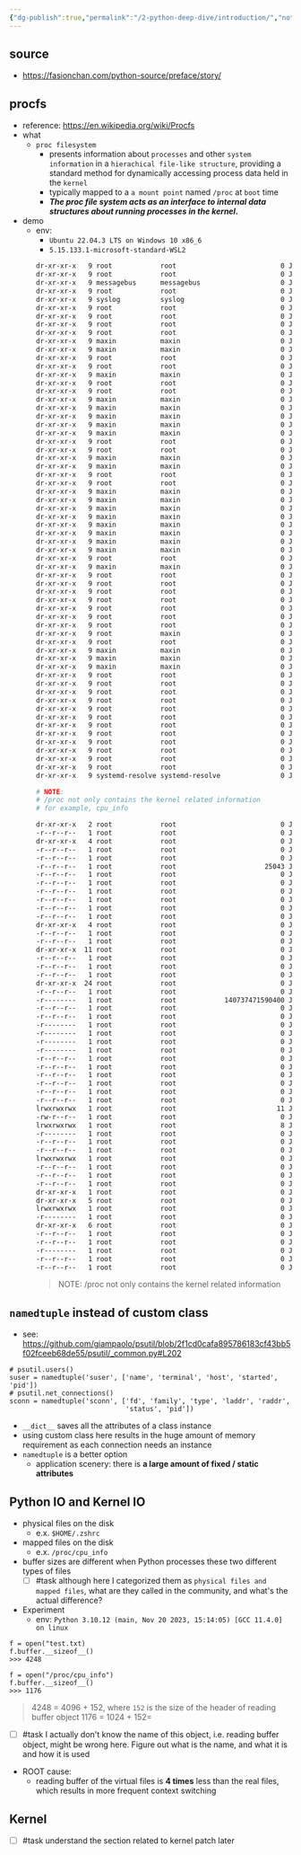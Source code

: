 ```yaml
---
{"dg-publish":true,"permalink":"/2-python-deep-dive/introduction/","noteIcon":"","created":"2024-01-28T21:23:05.020+01:00","updated":"2024-01-28T21:58:31.063+01:00"}
---
```


## source
- https://fasionchan.com/python-source/preface/story/
## procfs
- reference: https://en.wikipedia.org/wiki/Procfs
- what
	- `proc filesystem` 
		- presents information about `processes` and other `system information` in a `hierachical file-like structure`, providing a standard method for  dynamically accessing process data held in the `kernel`
		- typically mapped to a `a mount point` named `/proc` at `boot` time
		- ***The proc file system acts as an interface to internal data structures about running processes in the kernel.***
- demo
	- env:
		- `Ubuntu 22.04.3 LTS on Windows 10 x86_6`
		- `5.15.133.1-microsoft-standard-WSL2`
		```bash
		dr-xr-xr-x   9 root            root                          0 Jan 26 23:38 1
		dr-xr-xr-x   9 root            root                          0 Jan 26 23:38 136
		dr-xr-xr-x   9 messagebus      messagebus                    0 Jan 26 23:38 138
		dr-xr-xr-x   9 root            root                          0 Jan 26 23:38 142
		dr-xr-xr-x   9 syslog          syslog                        0 Jan 26 23:38 143
		dr-xr-xr-x   9 root            root                          0 Jan 26 23:38 144
		dr-xr-xr-x   9 root            root                          0 Jan 26 23:38 145
		dr-xr-xr-x   9 root            root                          0 Jan 28 20:08 193735
		dr-xr-xr-x   9 root            root                          0 Jan 28 20:08 193736
		dr-xr-xr-x   9 maxin           maxin                         0 Jan 28 19:55 193741
		dr-xr-xr-x   9 maxin           maxin                         0 Jan 28 19:58 193933
		dr-xr-xr-x   9 root            root                          0 Jan 28 20:40 193935
		dr-xr-xr-x   9 root            root                          0 Jan 28 20:40 193937
		dr-xr-xr-x   9 maxin           maxin                         0 Jan 28 20:09 193939
		dr-xr-xr-x   9 root            root                          0 Jan 28 20:45 195285
		dr-xr-xr-x   9 root            root                          0 Jan 28 20:45 195286
		dr-xr-xr-x   9 maxin           maxin                         0 Jan 28 20:45 195287
		dr-xr-xr-x   9 maxin           maxin                         0 Jan 28 20:45 195288
		dr-xr-xr-x   9 maxin           maxin                         0 Jan 28 20:45 195293
		dr-xr-xr-x   9 maxin           maxin                         0 Jan 28 20:45 195297
		dr-xr-xr-x   9 maxin           maxin                         0 Jan 28 20:45 195480
		dr-xr-xr-x   9 root            root                          0 Jan 28 20:45 195882
		dr-xr-xr-x   9 root            root                          0 Jan 28 20:45 195883
		dr-xr-xr-x   9 maxin           maxin                         0 Jan 28 20:45 195884
		dr-xr-xr-x   9 maxin           maxin                         0 Jan 28 20:45 195891
		dr-xr-xr-x   9 root            root                          0 Jan 28 20:45 195897
		dr-xr-xr-x   9 root            root                          0 Jan 28 20:45 195898
		dr-xr-xr-x   9 maxin           maxin                         0 Jan 28 20:45 195899
		dr-xr-xr-x   9 maxin           maxin                         0 Jan 28 20:45 195913
		dr-xr-xr-x   9 maxin           maxin                         0 Jan 28 20:45 195982
		dr-xr-xr-x   9 maxin           maxin                         0 Jan 28 20:45 195991
		dr-xr-xr-x   9 maxin           maxin                         0 Jan 28 20:45 196009
		dr-xr-xr-x   9 maxin           maxin                         0 Jan 28 20:45 196019
		dr-xr-xr-x   9 maxin           maxin                         0 Jan 28 20:46 196150
		dr-xr-xr-x   9 maxin           maxin                         0 Jan 28 20:46 196256
		dr-xr-xr-x   9 root            root                          0 Jan 26 23:38 2
		dr-xr-xr-x   9 maxin           maxin                         0 Jan 28 21:27 203884
		dr-xr-xr-x   9 root            root                          0 Jan 27 09:11 20407
		dr-xr-xr-x   9 root            root                          0 Jan 27 09:11 20411
		dr-xr-xr-x   9 root            root                          0 Jan 26 23:38 206
		dr-xr-xr-x   9 root            root                          0 Jan 26 23:38 208
		dr-xr-xr-x   9 root            root                          0 Jan 26 23:38 212
		dr-xr-xr-x   9 root            root                          0 Jan 26 23:38 214
		dr-xr-xr-x   9 root            root                          0 Jan 26 23:38 323
		dr-xr-xr-x   9 root            maxin                         0 Jan 26 23:38 335
		dr-xr-xr-x   9 root            root                          0 Jan 26 23:38 35
		dr-xr-xr-x   9 maxin           maxin                         0 Jan 26 23:38 370
		dr-xr-xr-x   9 maxin           maxin                         0 Jan 26 23:38 371
		dr-xr-xr-x   9 maxin           maxin                         0 Jan 26 23:38 376
		dr-xr-xr-x   9 root            root                          0 Jan 26 23:38 394
		dr-xr-xr-x   9 root            root                          0 Jan 26 23:38 55
		dr-xr-xr-x   9 root            root                          0 Jan 26 23:38 6
		dr-xr-xr-x   9 root            root                          0 Jan 27 00:17 7858
		dr-xr-xr-x   9 root            root                          0 Jan 26 23:38 79
		dr-xr-xr-x   9 root            root                          0 Jan 26 23:38 80
		dr-xr-xr-x   9 root            root                          0 Jan 26 23:38 81
		dr-xr-xr-x   9 root            root                          0 Jan 26 23:38 82
		dr-xr-xr-x   9 root            root                          0 Jan 26 23:38 83
		dr-xr-xr-x   9 root            root                          0 Jan 26 23:38 84
		dr-xr-xr-x   9 root            root                          0 Jan 26 23:38 86
		dr-xr-xr-x   9 root            root                          0 Jan 26 23:38 88
		dr-xr-xr-x   9 systemd-resolve systemd-resolve               0 Jan 26 23:38 95

		# NOTE:
		# /proc not only contains the kernel related information
		# for example, cpu_info
		
		dr-xr-xr-x   2 root            root                          0 Jan 26 23:38 acpi
		-r--r--r--   1 root            root                          0 Jan 26 23:38 buddyinfo
		dr-xr-xr-x   4 root            root                          0 Jan 26 23:38 bus
		-r--r--r--   1 root            root                          0 Jan 26 23:38 cgroups
		-r--r--r--   1 root            root                          0 Jan 26 23:38 cmdline
		-r--r--r--   1 root            root                      25043 Jan 26 23:38 config.gz
		-r--r--r--   1 root            root                          0 Jan 26 23:38 consoles
		-r--r--r--   1 root            root                          0 Jan 26 23:38 cpuinfo
		-r--r--r--   1 root            root                          0 Jan 26 23:38 crypto
		-r--r--r--   1 root            root                          0 Jan 26 23:38 devices
		-r--r--r--   1 root            root                          0 Jan 26 23:38 diskstats
		-r--r--r--   1 root            root                          0 Jan 26 23:38 dma
		dr-xr-xr-x   4 root            root                          0 Jan 26 23:38 driver
		-r--r--r--   1 root            root                          0 Jan 26 23:38 execdomains
		-r--r--r--   1 root            root                          0 Jan 26 23:38 filesystems
		dr-xr-xr-x  11 root            root                          0 Jan 26 23:38 fs
		-r--r--r--   1 root            root                          0 Jan 26 23:38 interrupts
		-r--r--r--   1 root            root                          0 Jan 26 23:38 iomem
		-r--r--r--   1 root            root                          0 Jan 26 23:38 ioports
		dr-xr-xr-x  24 root            root                          0 Jan 26 23:38 irq
		-r--r--r--   1 root            root                          0 Jan 26 23:38 kallsyms
		-r--------   1 root            root            140737471590400 Jan 26 23:38 kcore
		-r--r--r--   1 root            root                          0 Jan 26 23:38 key-users
		-r--r--r--   1 root            root                          0 Jan 26 23:38 keys
		-r--------   1 root            root                          0 Jan 26 23:38 kmsg
		-r--------   1 root            root                          0 Jan 26 23:38 kpagecgroup
		-r--------   1 root            root                          0 Jan 26 23:38 kpagecount
		-r--------   1 root            root                          0 Jan 26 23:38 kpageflags
		-r--r--r--   1 root            root                          0 Jan 26 23:38 loadavg
		-r--r--r--   1 root            root                          0 Jan 26 23:38 locks
		-r--r--r--   1 root            root                          0 Jan 26 23:38 mdstat
		-r--r--r--   1 root            root                          0 Jan 26 23:38 meminfo
		-r--r--r--   1 root            root                          0 Jan 26 23:38 misc
		-r--r--r--   1 root            root                          0 Jan 26 23:38 modules
		lrwxrwxrwx   1 root            root                         11 Jan 26 23:38 mounts -> self/mounts
		-rw-r--r--   1 root            root                          0 Jan 26 23:38 mtrr
		lrwxrwxrwx   1 root            root                          8 Jan 26 23:38 net -> self/net
		-r--------   1 root            root                          0 Jan 26 23:38 pagetypeinfo
		-r--r--r--   1 root            root                          0 Jan 26 23:38 partitions
		-r--r--r--   1 root            root                          0 Jan 26 23:38 schedstat
		lrwxrwxrwx   1 root            root                          0 Jan 26 23:38 self -> 203884
		-r--r--r--   1 root            root                          0 Jan 26 23:38 softirqs
		-r--r--r--   1 root            root                          0 Jan 26 23:38 stat
		-r--r--r--   1 root            root                          0 Jan 26 23:38 swaps
		dr-xr-xr-x   1 root            root                          0 Jan 26 23:38 sys
		dr-xr-xr-x   5 root            root                          0 Jan 26 23:38 sysvipc
		lrwxrwxrwx   1 root            root                          0 Jan 26 23:38 thread-self -> 203884/task/203884
		-r--------   1 root            root                          0 Jan 26 23:38 timer_list
		dr-xr-xr-x   6 root            root                          0 Jan 26 23:38 tty
		-r--r--r--   1 root            root                          0 Jan 26 23:38 uptime
		-r--r--r--   1 root            root                          0 Jan 26 23:38 version
		-r--------   1 root            root                          0 Jan 26 23:38 vmallocinfo
		-r--r--r--   1 root            root                          0 Jan 26 23:38 vmstat
		-r--r--r--   1 root            root                          0 Jan 26 23:38 zoneinfo
		```
		> NOTE: /proc not only contains the kernel related information


## `namedtuple` instead of custom class
- see: https://github.com/giampaolo/psutil/blob/2f1cd0cafa895786183cf43bb5f02fceeb68de55/psutil/_common.py#L202
```python3
# psutil.users()
suser = namedtuple('suser', ['name', 'terminal', 'host', 'started', 'pid'])
# psutil.net_connections()
sconn = namedtuple('sconn', ['fd', 'family', 'type', 'laddr', 'raddr',
                             'status', 'pid'])
```
- `__dict__` saves all the attributes of a class instance
- using custom class here results in the huge amount of memory requirement as each connection needs an instance
- `namedtuple` is a better option
	- application scenery: there is **a large amount of fixed / static attributes**

## Python IO and Kernel IO
- physical files on the disk
	- e.x. `$HOME/.zshrc`
- mapped files on the disk
	- e.x. `/proc/cpu_info`
- buffer sizes are different when Python processes these two different types of files
	- [ ] #task although here I categorized them as `physical files and mapped files`, what are they called in the community, and what's the actual difference?
- Experiment
	- env: `Python 3.10.12 (main, Nov 20 2023, 15:14:05) [GCC 11.4.0] on linux`
```python3
f = open("test.txt)
f.buffer.__sizeof__()
>>> 4248

f = open("/proc/cpu_info")
f.buffer.__sizeof__()
>>> 1176
```
> 4248 = 4096 + 152, where `152` is the size of the header of reading buffer object
> 1176   = 1024 + 152=
- [ ] #task I actually don't know the name of this object, i.e. reading buffer object, might be wrong here. Figure out what is the name, and what it is and how it is used
- ROOT cause:
	- reading buffer of the virtual files is **4 times** less than the real files, which results in more frequent context switching

## Kernel
- [ ] #task understand the section related to kernel patch later